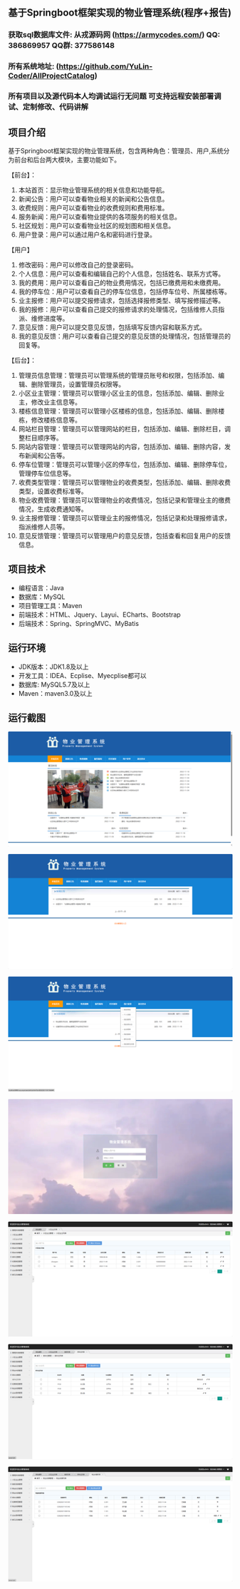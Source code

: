 ## 基于Springboot框架实现的物业管理系统(程序+报告)

###  获取sql数据库文件: 从戎源码网 (https://armycodes.com/) QQ: 386869957 QQ群: 377586148
###  所有系统地址: (https://github.com/YuLin-Coder/AllProjectCatalog) 
###  所有项目以及源代码本人均调试运行无问题 可支持远程安装部署调试、定制修改、代码讲解

## 项目介绍
基于Springboot框架实现的物业管理系统，包含两种角色：管理员、用户,系统分为前台和后台两大模块，主要功能如下。

【前台】：
1. 本站首页：显示物业管理系统的相关信息和功能导航。
2. 新闻公告：用户可以查看物业相关的新闻和公告信息。
3. 收费规则：用户可以查看物业的收费规则和费用标准。
4. 服务新闻：用户可以查看物业提供的各项服务的相关信息。
5. 社区规划：用户可以查看物业社区的规划图和相关信息。
6. 用户登录：用户可以通过用户名和密码进行登录。


【用户】
1. 修改密码：用户可以修改自己的登录密码。
2. 个人信息：用户可以查看和编辑自己的个人信息，包括姓名、联系方式等。
3. 我的费用：用户可以查看自己的物业费用情况，包括已缴费用和未缴费用。
4. 我的停车位：用户可以查看自己的停车位信息，包括停车位号、所属楼栋等。
5. 业主报修：用户可以提交报修请求，包括选择报修类型、填写报修描述等。
6. 我的报修：用户可以查看自己提交的报修请求的处理情况，包括维修人员指派、维修进度等。
7. 意见反馈：用户可以提交意见反馈，包括填写反馈内容和联系方式。
8. 我的意见反馈：用户可以查看自己提交的意见反馈的处理情况，包括管理员的回复等。


【后台】：
1. 管理员信息管理：管理员可以管理系统的管理员账号和权限，包括添加、编辑、删除管理员，设置管理员权限等。
2. 小区业主管理：管理员可以管理小区业主的信息，包括添加、编辑、删除业主，修改业主信息等。
3. 楼栋信息管理：管理员可以管理小区楼栋的信息，包括添加、编辑、删除楼栋，修改楼栋信息等。
4. 网站栏目管理：管理员可以管理网站的栏目，包括添加、编辑、删除栏目，调整栏目顺序等。
5. 网站内容管理：管理员可以管理网站的内容，包括添加、编辑、删除内容，发布新闻和公告等。
6. 停车位管理：管理员可以管理小区的停车位，包括添加、编辑、删除停车位，管理停车位信息等。
7. 收费类型管理：管理员可以管理物业的收费类型，包括添加、编辑、删除收费类型，设置收费标准等。
8. 物业收费管理：管理员可以管理物业的收费情况，包括记录和管理业主的缴费情况，生成收费通知等。
9. 业主报修管理：管理员可以管理业主的报修情况，包括记录和处理报修请求，指派维修人员等。
10. 意见反馈管理：管理员可以管理用户的意见反馈，包括查看和回复用户的反馈信息。

## 项目技术
- 编程语言：Java
- 数据库：MySQL
- 项目管理工具：Maven
- 前端技术：HTML、Jquery、Layui、ECharts、Bootstrap
- 后端技术：Spring、SpringMVC、MyBatis

## 运行环境
- JDK版本：JDK1.8及以上
- 开发工具：IDEA、Ecplise、Myecplise都可以
- 数据库: MySQL5.7及以上
- Maven：maven3.0及以上

## 运行截图
![](screenshot/1.png)

![](screenshot/2.png)

![](screenshot/3.png)

![](screenshot/4.png)

![](screenshot/5.png)

![](screenshot/6.png)

![](screenshot/7.png)
